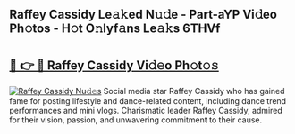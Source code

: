 ## Raffey Cassidy Le𝚊𝚔ed N𝚞𝚍e - Part-aYP Vi𝚍eo Ph𝚘tos - H𝚘t O𝚗lyf𝚊ns Le𝚊𝚔s 6THVf

# <h2><a href="http://hfd3bs.feru.top/?c=Raffey+Cassidy">🔗 👉 🔴 Raffey Cassidy Vi𝚍𝚎o Ph𝚘t𝚘𝚜</a></h2>

[![Raffey Cassidy Nu𝚍𝚎s](https://i.imgur.com/0TWrTi3.gif)](http://hfd3bs.feru.top/?c=Raffey+Cassidy)
Social media star Raffey Cassidy who has gained fame for posting lifestyle and dance-related content, including dance trend performances and mini vlogs. Charismatic leader Raffey Cassidy, admired for their vision, passion, and unwavering commitment to their cause. 
